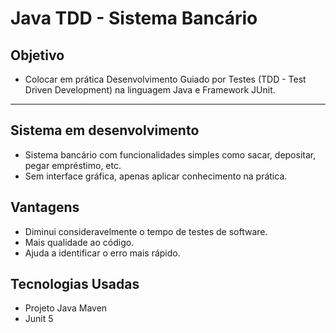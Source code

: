 # Java TDD - Sistema Bancário

## Objetivo

* Colocar em prática Desenvolvimento Guiado por Testes (TDD - Test Driven Development) na linguagem Java e Framework JUnit.

<hr>

## Sistema em desenvolvimento

* Sistema bancário com funcionalidades simples como sacar, depositar, pegar empréstimo, etc.
* Sem interface gráfica, apenas aplicar conhecimento na prática.

## Vantagens

* Diminui consideravelmente o tempo de testes de software.
* Mais qualidade ao código.
* Ajuda a identificar o erro mais rápido.

## Tecnologias Usadas
- Projeto Java Maven
- Junit 5
